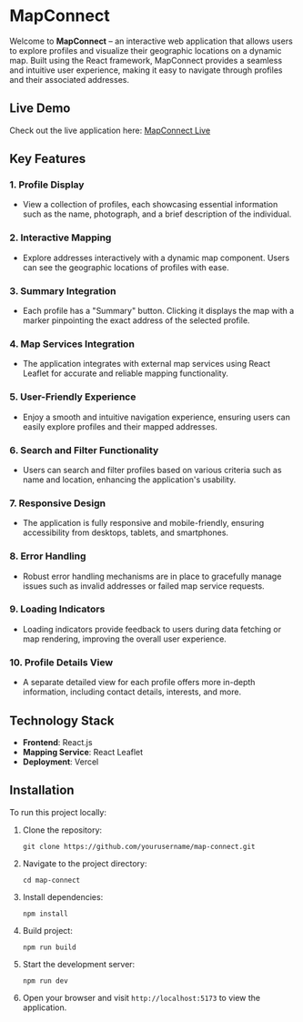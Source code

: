 # MapConnect

Welcome to **MapConnect** – an interactive web application that allows users to explore profiles and visualize their geographic locations on a dynamic map. Built using the React framework, MapConnect provides a seamless and intuitive user experience, making it easy to navigate through profiles and their associated addresses.

## Live Demo
Check out the live application here: [MapConnect Live](https://map-connect-nu.vercel.app)

## Key Features

### 1. Profile Display
- View a collection of profiles, each showcasing essential information such as the name, photograph, and a brief description of the individual.

### 2. Interactive Mapping
- Explore addresses interactively with a dynamic map component. Users can see the geographic locations of profiles with ease.

### 3. Summary Integration
- Each profile has a "Summary" button. Clicking it displays the map with a marker pinpointing the exact address of the selected profile.

### 4. Map Services Integration 
- The application integrates with external map services using React Leaflet for accurate and reliable mapping functionality.

### 5. User-Friendly Experience
- Enjoy a smooth and intuitive navigation experience, ensuring users can easily explore profiles and their mapped addresses.

### 6. Search and Filter Functionality
- Users can search and filter profiles based on various criteria such as name and location, enhancing the application's usability.

### 7. Responsive Design
- The application is fully responsive and mobile-friendly, ensuring accessibility from desktops, tablets, and smartphones.

### 8. Error Handling
- Robust error handling mechanisms are in place to gracefully manage issues such as invalid addresses or failed map service requests.

### 9. Loading Indicators
- Loading indicators provide feedback to users during data fetching or map rendering, improving the overall user experience.

### 10. Profile Details View
- A separate detailed view for each profile offers more in-depth information, including contact details, interests, and more.

## Technology Stack
- **Frontend**: React.js
- **Mapping Service**: React Leaflet 
- **Deployment**: Vercel

## Installation
To run this project locally:

1. Clone the repository:
   ```Terminal
   git clone https://github.com/yourusername/map-connect.git
   ```

2. Navigate to the project directory:
   ```Terminal
   cd map-connect
   ```

3. Install dependencies:
   ```Terminal
   npm install
   ```
   
4. Build project:
   ```Terminal
   npm run build
   ```
   
4. Start the development server:
   ```Terminal
   npm run dev
   ```
   
5. Open your browser and visit `http://localhost:5173` to view the application.

